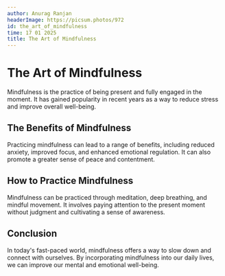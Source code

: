 ```yaml
---
author: Anurag Ranjan
headerImage: https://picsum.photos/972
id: the_art_of_mindfulness
time: 17 01 2025
title: The Art of Mindfulness
---
```


# The Art of Mindfulness

Mindfulness is the practice of being present and fully engaged in the moment. It has gained popularity in recent years as a way to reduce stress and improve overall well-being.

## The Benefits of Mindfulness

Practicing mindfulness can lead to a range of benefits, including reduced anxiety, improved focus, and enhanced emotional regulation. It can also promote a greater sense of peace and contentment.

## How to Practice Mindfulness

Mindfulness can be practiced through meditation, deep breathing, and mindful movement. It involves paying attention to the present moment without judgment and cultivating a sense of awareness.

## Conclusion

In today's fast-paced world, mindfulness offers a way to slow down and connect with ourselves. By incorporating mindfulness into our daily lives, we can improve our mental and emotional well-being.